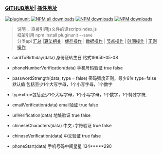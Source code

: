 ### [GITHUB地址](https://github.com/443484208/pluginunit)| [插件地址](https://www.npmjs.com/package/pluginunit) 
[![pluginunit](https://img.shields.io/npm/v/pluginunit.svg)](https://npmjs.org/package/pluginunit)
[![NPM all downloads](https://img.shields.io/npm/dt/pluginunit.svg?style=flat-square)](https://npmjs.org/package/pluginunit)
[![NPM downloads](https://img.shields.io/npm/dm/pluginunit.svg?style=flat-square)](https://npmjs.org/package/pluginunit)
[![NPM downloads](https://img.shields.io/npm/dw/pluginunit.svg?style=flat-square)](https://npmjs.org/package/pluginunit)
>  说明 ，直接引用js文件的话script/index.js     
>  框架引用 npm install pluginunit --save    
>  分类api  [汇总](README.md) |[算法相关](README_algorithm.md) | [缓存操作](README_cache.md)  | [数据操作](README_data.md)  | [节点操作](README_dom.md)   | [时间操作](README_time.md)   | [正则操作](README_regular.md) 
*   cardToBirthday(data) 身份证转生日 格式19950-05-08
  
*   phoneNumberVerification(data) 手机号码验证 true false
   
*   passwordStrength(data, type = false) 密码强度正则，最少6位 type=false 默认值 包括至少1个大写字母，1个小写字母，1个数字
*   type=true包括至少1个大写字母，1个小写字母，1个数字，1个特殊字符,

*   emailVerification(data) email验证 true false 
   
*   urlVerification(data) 地址验证 true false     
   
*   chineseCharacters(data) 中文+字符验证 true false     
   
*   chineseVerification(data) 中文验证 true false  
   
*   phoneStart(data) 手机号码中间星星 134*****290
   

